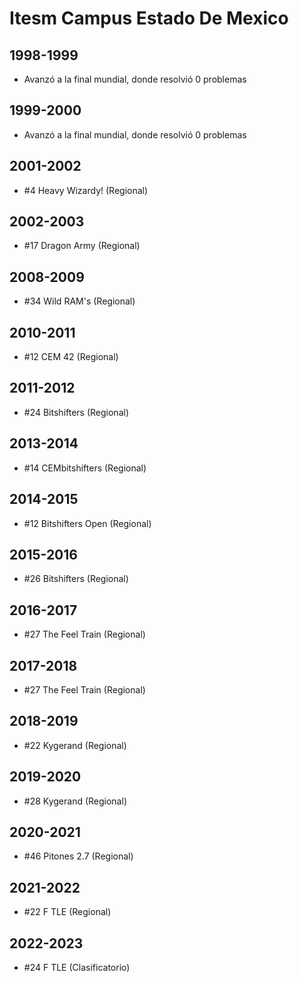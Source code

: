 # Itesm Campus Estado De Mexico

## 1998-1999

  - Avanzó a la final mundial, donde resolvió 0 problemas

## 1999-2000

  - Avanzó a la final mundial, donde resolvió 0 problemas

## 2001-2002

- #4 Heavy Wizardy! (Regional)

## 2002-2003

- #17 Dragon Army (Regional)

## 2008-2009

- #34 Wild RAM's (Regional)

## 2010-2011

- #12 CEM 42 (Regional)

## 2011-2012

- #24 Bitshifters (Regional)

## 2013-2014

- #14 CEMbitshifters (Regional)

## 2014-2015

- #12 Bitshifters Open (Regional)

## 2015-2016

- #26 Bitshifters (Regional)

## 2016-2017

- #27 The Feel Train (Regional)

## 2017-2018

- #27 The Feel Train (Regional)

## 2018-2019

- #22 Kygerand (Regional)

## 2019-2020

- #28 Kygerand (Regional)

## 2020-2021

- #46 Pitones 2.7 (Regional)

## 2021-2022

- #22 F TLE (Regional)

## 2022-2023

- #24 F TLE (Clasificatorio)


